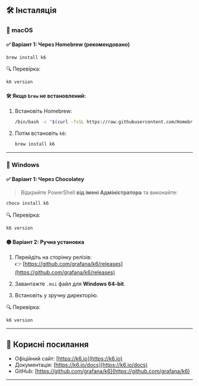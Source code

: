 ## 🛠 Інсталяція

### 🔹 macOS

#### ✅ Варіант 1: Через Homebrew (рекомендовано)

```bash
brew install k6
```

🔍 Перевірка:
```bash
k6 version
```

#### 🛠 Якщо `brew` не встановлений:

1. Встановіть Homebrew:
   ```bash
   /bin/bash -c "$(curl -fsSL https://raw.githubusercontent.com/Homebrew/install/HEAD/install.sh)"
   ```

2. Потім встановіть `k6`:
   ```bash
   brew install k6
   ```

---

### 🔹 Windows

#### ✅ Варіант 1: Через Chocolatey

> Відкрийте PowerShell **від імені Адміністратора** та виконайте:

```powershell
choco install k6
```

🔍 Перевірка:
```powershell
k6 version
```

#### 🟡 Варіант 2: Ручна установка

1. Перейдіть на сторінку релізів:  
   👉 [https://github.com/grafana/k6/releases](https://github.com/grafana/k6/releases)

2. Завантажте `.msi` файл для **Windows 64-bit**.

3. Встановіть у зручну директорію.

🔍 Перевірка:
```powershell
k6 version
```

---

## 🔗 Корисні посилання

- Офіційний сайт: [https://k6.io](https://k6.io)
- Документація: [https://k6.io/docs](https://k6.io/docs)
- GitHub: [https://github.com/grafana/k6](https://github.com/grafana/k6)

---

